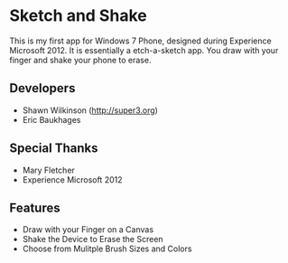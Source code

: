 Sketch and Shake
=============
This is my first app for Windows 7 Phone, designed during Experience Microsoft 2012.
It is essentially a etch-a-sketch app. You draw with your finger and shake your phone to erase.

Developers
-------
* Shawn Wilkinson (http://super3.org)
* Eric Baukhages

Special Thanks
-------
* Mary Fletcher
* Experience Microsoft 2012

Features
-------
* Draw with your Finger on a Canvas
* Shake the Device to Erase the Screen
* Choose from Mulitple Brush Sizes and Colors